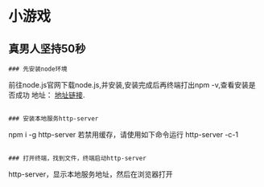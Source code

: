# 小游戏

## 真男人坚持50秒
```
### 先安装node环境
```
前往node.js官网下载node.js,并安装,安装完成后再终端打出npm -v,查看安装是否成功
地址： [地址链接](https://nodejs.org/zh-cn/).
```

### 安装本地服务http-server
```
npm i -g http-server
若禁用缓存，请使用如下命令运行
http-server -c-1
```

### 打开终端，找到文件，终端启动http-server 
```
http-server，显示本地服务地址，然后在浏览器打开
```

